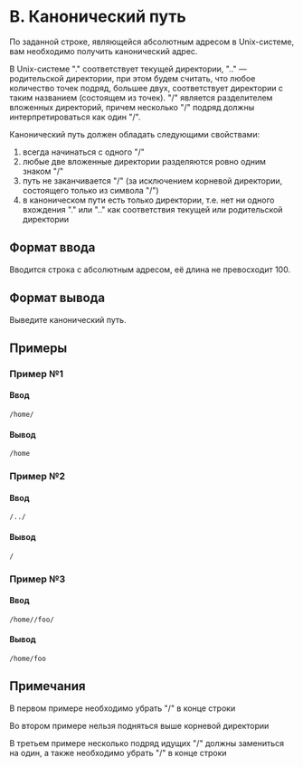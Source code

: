 # B. Канонический путь

По заданной строке, являющейся абсолютным адресом в Unix-системе, вам необходимо получить канонический адрес.

В Unix-системе "." соответствует текущей директории, ".." — родительской директории, при этом будем считать, что любое количество точек подряд, большее двух, соответствует директории с таким названием (состоящем из точек). "/" является разделителем вложенных директорий, причем несколько "/" подряд должны интерпретироваться как один "/".

Канонический путь должен обладать следующими свойствами:

1. всегда начинаться с одного "/"
2. любые две вложенные директории разделяются ровно одним знаком "/"
3. путь не заканчивается "/" (за исключением корневой директории, состоящего только из символа "/")
4. в каноническом пути есть только директории, т.е. нет ни одного вхождения "." или ".." как соответствия текущей или родительской директории

## Формат ввода


Вводится строка с абсолютным адресом, её длина не превосходит 100.

## Формат вывода

Выведите канонический путь.

## Примеры

### Пример №1

#### Ввод

```shell
/home/
```

#### Вывод

```shell
/home
```

### Пример №2

#### Ввод

```shell
/../
```

#### Вывод

```shell
/
```

### Пример №3

#### Ввод

```shell
/home//foo/
```

#### Вывод

```shell
/home/foo
```

## Примечания



В первом примере необходимо убрать "/" в конце строки

Во втором примере нельзя подняться выше корневой директории

В третьем примере несколько подряд идущих "/" должны замениться на один, а также необходимо убрать "/" в конце строки
